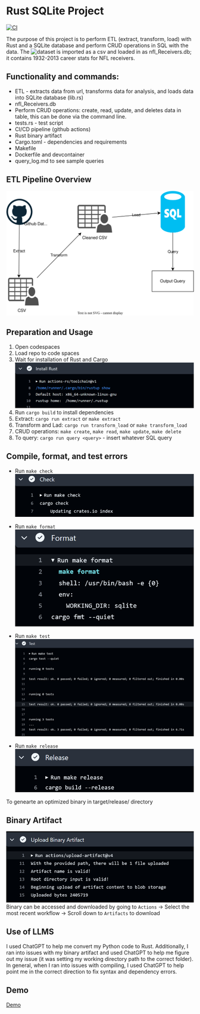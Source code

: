 # Rust SQLite Project 
[![CI](https://github.com/nogibjj/jdc154_week_8/actions/workflows/CI.yml/badge.svg)](https://github.com/nogibjj/jdc154_week_8/actions/workflows/CI.yml)

The purpose of this project is to perform ETL (extract, transform, load) with Rust and a SQLite database and perform CRUD operations in SQL with the data. The ![dataset](https://github.com/fivethirtyeight/data/tree/master/nfl-wide-receivers) is imported as a csv and loaded in as nfl_Receivers.db; it contains 1932-2013 career stats for NFL receivers.  

## Functionality and commands:
* ETL - extracts data from url, transforms data for analysis, and loads data into SQLite database (lib.rs) 
* nfl_Receivers.db
* Perform CRUD operations: create, read, update, and deletes data in table, this can be done via the command line. 
* tests.rs - test script
* CI/CD pipeline (github actions)
* Rust binary artifact
* Cargo.toml - dependencies and requirements
* Makefile
* Dockerfile and devcontainer
* query_log.md to see sample queries

## ETL Pipeline Overview
![alt text](images/etl_flow.svg)


## Preparation and Usage
1. Open codespaces 
2. Load repo to code spaces
3. Wait for installation of Rust and Cargo 
![alt text](images/install.png)
4. Run `cargo build` to install dependencies
5. Extract: `cargo run extract` or `make extract`
6. Transform and Lad: `cargo run transform_load` or `make transform_load`
7. CRUD operations: `make create`, `make read`, `make update`, `make delete`
8. To query: `cargo run query <query>` - insert whatever SQL query 



## Compile, format, and test errors
* Run `make check`
![alt text](images/check.png)

* Run `make format`
![alt text](images/format.png)

* Run `make test` 
![alt text](images/test.png)

* Run `make release`
![alt text](images/release.png)

To genearte an optimized binary in target/release/<projectname> directory

## Binary Artifact
![alt text](images/artifact.png)
Binary can be accessed and downloaded by going to `Actions` -> Select the most recent workflow -> Scroll down to `Artifacts` to download

## Use of LLMS
I used ChatGPT to help me convert my Python code to Rust. Additionally, I ran into issues with my binary artifact and used ChatGPT to help me figure out my issue (it was setting my working directory path to the correct folder). In general, when I ran into issues with compiling, I used ChatGPT to help point me in the correct direction to fix syntax and dependency errors. 

## Demo 
[Demo](https://youtu.be/qN-oMLtS37g?si=WlHoVJmm4ngp2PG8)

